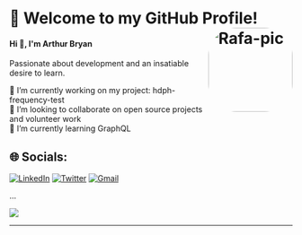 ###

# 💫 Welcome to my GitHub Profile! <img align="right" alt="Rafa-pic" height="150" style="border-radius:50px;" src="https://media.discordapp.net/attachments/990708984212246529/997882504004522044/unknown.png?width=200&height=200">
#### Hi 👋, I'm Arthur Bryan

Passionate about development and an insatiable desire to learn.<br/>

🔭 I’m currently working on my project: hdph-frequency-test<br>👯 I’m looking to collaborate on open source projects and volunteer work<br>🌱 I’m currently learning GraphQL<br/>

## 🌐 Socials:
[![LinkedIn](https://img.shields.io/badge/LinkedIn-%230077B5.svg?logo=linkedin&logoColor=white)](https://linkedin.com/in/arthurbryan)
[![Twitter](https://img.shields.io/badge/Twitter-%231DA1F2.svg?logo=Twitter&logoColor=white)](https://twitter.com/tstuuxsi)
[![Gmail](https://img.shields.io/badge/Email-D14836?logo=gmail&logoColor=white)](arthurbryansk@gmail.com)<br/>

...

![](https://quotes-github-readme.vercel.app/api?type=horizontal&theme=tokyonight)

---
